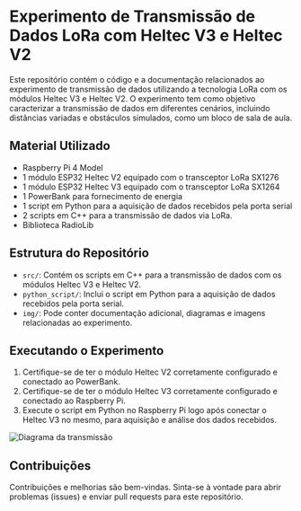 # Experimento de Transmissão de Dados LoRa com Heltec V3 e Heltec V2

Este repositório contém o código e a documentação relacionados ao experimento de transmissão de dados utilizando a tecnologia LoRa com os módulos Heltec V3 e Heltec V2. O experimento tem como objetivo caracterizar a transmissão de dados em diferentes cenários, incluindo distâncias variadas e obstáculos simulados, como um bloco de sala de aula.

## Material Utilizado

- Raspberry Pi 4 Model
- 1 módulo ESP32 Heltec V2 equipado com o transceptor LoRa SX1276
- 1 módulo ESP32 Heltec V3 equipado com o transceptor LoRa SX1264
- 1 PowerBank para fornecimento de energia
- 1 script em Python para a aquisição de dados recebidos pela porta serial
- 2 scripts em C++ para a transmissão de dados via LoRa.
- Biblioteca RadioLib

## Estrutura do Repositório

- `src/`: Contém os scripts em C++ para a transmissão de dados com os módulos Heltec V3 e Heltec V2.
- `python_script/`: Inclui o script em Python para a aquisição de dados recebidos pela porta serial.
- `img/`: Pode conter documentação adicional, diagramas e imagens relacionadas ao experimento.

## Executando o Experimento


1. Certifique-se de ter o módulo Heltec V2 corretamente configurado e conectado ao PowerBank.
2. Certifique-se de ter o módulo Heltec V3 corretamente configurado e conectado ao Raspberry Pi.
3. Execute o script em Python no Raspberry Pi logo após conectar o Heltec V3 no mesmo, para aquisição e análise dos dados recebidos.

![Diagrama da transmissão](https://raw.githubusercontent.com/PedroLucasMendes/LoRaDataTransmission-HeltecV3-V2/main/img/Transmiss%C3%A3oLoRa.png)

## Contribuições

Contribuições e melhorias são bem-vindas. Sinta-se à vontade para abrir problemas (issues) e enviar pull requests para este repositório.


